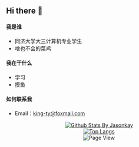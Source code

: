 ## Hi there 👋

<!--
**King-ty/King-ty** is a ✨ _special_ ✨ repository because its `README.md` (this file) appears on your GitHub profile.

Here are some ideas to get you started:

- 🔭 I’m currently working on ...
- 🌱 I’m currently learning ...
- 👯 I’m looking to collaborate on ...
- 🤔 I’m looking for help with ...
- 💬 Ask me about ...
- 📫 How to reach me: ...
- 😄 Pronouns: ...
- ⚡ Fun fact: ...
-->

#### 我是谁
- 同济大学大三计算机专业学生
- 啥也不会的菜鸡

#### 我在干什么
- 学习
- 摸鱼

#### 如何联系我
- Email：king-ty@foxmail.com

<div align=center>
  
  [![Github Stats By Jasonkay](https://github-readme-stats.vercel.app/api?username=ted-0711&show_icons=true&title_color=0366d6&icon_color=ffc83d&text_color=24292e&bg_color=fff)](https://github.com/Ted-0711/)  
  [![Top Langs](https://github-readme-stats.vercel.app/api/top-langs/?username=SleepinWei)](https://github.com/Ted-0711/github-readme-stats)  
  ![Page View](https://visitor-badge.glitch.me/badge?page_id=Ted-0711.Ted-0711)  
  
</div>
